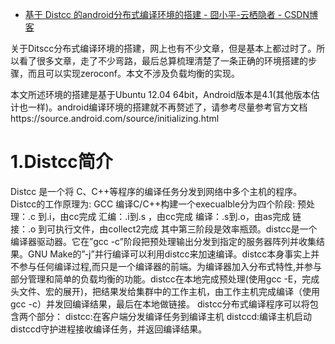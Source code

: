 

* [基于 Distcc 的android分布式编译环境的搭建 - 囧小平-云栖隐者 - CSDN博客 ](http://blog.csdn.net/zimingjushi/article/details/23430023)

关于Ditscc分布式编译环境的搭建，网上也有不少文章，但是基本上都过时了。所以看了很多文章，走了不少弯路，最后总算梳理清楚了一条正确的环境搭建的步骤，而且可以实现zeroconf。本文不涉及负载均衡的实现。

本文所述环境的搭建是基于Ubuntu 12.04 64bit，Android版本是4.1(其他版本估计也一样)。android编译环境的搭建就不再赘述了，请参考尽量参考官方文档https://source.android.com/source/initializing.html

# 1.Distcc简介
Distcc 是一个将 C、C++等程序的编译任务分发到网络中多个主机的程序。 Distcc的工作原理为: GCC 编译C/C++构建一个execualble分为四个阶段: 预处理：.c 到.i，由cc完成 汇编：.i到.s ，由cc完成 编译：.s到.o，由as完成 链接：.o 到可执行文件，由collect2完成 其中第三阶段是效率瓶颈。distcc是一个编译器驱动器。它在”gcc -c”阶段把预处理输出分发到指定的服务器阵列并收集结果。GNU Make的”-j”并行编译可以利用distcc来加速编译。distcc本身事实上并不参与任何编译过程,而只是一个编译器的前端。为编译器加入分布式特性,并参与部分管理和简单的负载均衡的功能。distcc在本地完成预处理(使用gcc -E，完成头文件、宏的展开)，把结果发给集群中的工作主机，由工作主机完成编译（使用gcc -c）并发回编译结果，最后在本地做链接。  distcc分布式编译程序可以将包含两个部分： distcc:在客户端分发编译任务到编译主机 distccd:编译主机启动distccd守护进程接收编译任务，并返回编译结果。